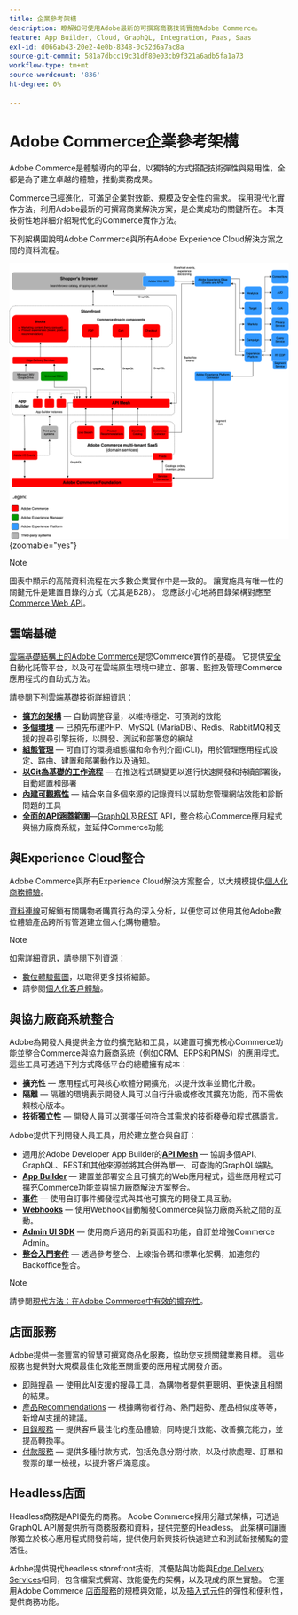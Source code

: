 ```yaml
---
title: 企業參考架構
description: 瞭解如何使用Adobe最新的可撰寫商務技術實施Adobe Commerce。
feature: App Builder, Cloud, GraphQL, Integration, Paas, Saas
exl-id: d066ab43-20e2-4e0b-8348-0c52d6a7ac8a
source-git-commit: 581a7dbcc19c31df80e03cb9f321a6adb5fa1a73
workflow-type: tm+mt
source-wordcount: '836'
ht-degree: 0%

---
```


# Adobe Commerce企業參考架構

Adobe Commerce是體驗導向的平台，以獨特的方式搭配技術彈性與易用性，全都是為了建立卓越的體驗，推動業務成果。

Commerce已經進化，可滿足企業對效能、規模及安全性的需求。 採用現代化實作方法，利用Adobe最新的可撰寫商業解決方案，是企業成功的關鍵所在。 本頁技術性地詳細介紹現代化的Commerce實作方法。

下列架構圖說明Adobe Commerce與所有Adobe Experience Cloud解決方案之間的資料流程。

![顯示Adobe Commerce如何連線至Experience Cloud解決方案的架構圖表](../../assets/playbooks/commerce-architecture-v3.svg){zoomable="yes"}

>[!NOTE]
>
>圖表中顯示的高階資料流程在大多數企業實作中是一致的。 讓實施具有唯一性的關鍵元件是建置目錄的方式（尤其是B2B）。 您應該小心地將目錄架構對應至[Commerce Web API](https://developer.adobe.com/commerce/webapi/get-started/)。

## 雲端基礎

[雲端基礎結構上的Adobe Commerce](https://experienceleague.adobe.com/en/docs/commerce-cloud-service/user-guide/overview)是您Commerce實作的基礎。 它提供[安全](../../security-and-compliance/shared-responsibility.md)自動化託管平台，以及可在雲端原生環境中建立、部署、監控及管理Commerce應用程式的自助式方法。

請參閱下列雲端基礎技術詳細資訊：

- [**擴充的架構**](https://experienceleague.adobe.com/en/docs/commerce-cloud-service/user-guide/architecture/scaled-architecture) — 自動調整容量，以維持穩定、可預測的效能
- [**多個環境**](https://experienceleague.adobe.com/en/docs/commerce-cloud-service/user-guide/architecture/pro-architecture) — 已預先布建PHP、MySQL (MariaDB)、Redis、RabbitMQ和支援的搜尋引擎技術，以開發、測試和部署您的網站
- [**組態管理**](https://experienceleague.adobe.com/en/docs/commerce-cloud-service/user-guide/configure/overview) — 可自訂的環境組態檔和命令列介面(CLI)，用於管理應用程式設定、路由、建置和部署動作以及通知。
- [**以Git為基礎的工作流程**](https://experienceleague.adobe.com/en/docs/commerce-cloud-service/user-guide/architecture/pro-develop-deploy-workflow) — 在推送程式碼變更以進行快速開發和持續部署後，自動建置和部署
- [**內建可觀察性**](https://experienceleague.adobe.com/en/docs/commerce-cloud-service/user-guide/monitor/performance) — 結合來自多個來源的記錄資料以幫助您管理網站效能和診斷問題的工具
- [**全面的API涵蓋範圍**](https://developer.adobe.com/commerce/webapi/get-started/)—[GraphQL](https://developer.adobe.com/commerce/webapi/graphql/)及[REST](https://developer.adobe.com/commerce/webapi/rest) API，整合核心Commerce應用程式與協力廠商系統，並延伸Commerce功能

## 與Experience Cloud整合

Adobe Commerce與所有Experience Cloud解決方案整合，以大規模提供[個人化商務體驗](https://experienceleague.adobe.com/en/docs/commerce-admin/customers/customers-menu/personalize-scale#customers-menu)。

[資料連線](https://experienceleague.adobe.com/en/docs/commerce-merchant-services/data-connection/overview)可解鎖有關購物者購買行為的深入分析，以便您可以使用其他Adobe數位體驗產品跨所有管道建立個人化購物體驗。

>[!NOTE]
>
>如需詳細資訊，請參閱下列資源：
>
>- [數位體驗藍圖](https://experienceleague.adobe.com/en/docs/blueprints-learn/architecture/overview)，以取得更多技術細節。
>- 請參閱[個人化客戶體驗](https://experienceleague.adobe.com/en/docs/events/the-skill-exchange-recordings/commerce/aug2024/personalization)。


## 與協力廠商系統整合

Adobe為開發人員提供全方位的擴充點和工具，以建置可擴充核心Commerce功能並整合Commerce與協力廠商系統（例如CRM、ERPS和PIMS）的應用程式。 這些工具可透過下列方式降低平台的總體擁有成本：

- **擴充性** — 應用程式可與核心軟體分開擴充，以提升效率並簡化升級。
- **隔離** — 隔離的環境表示開發人員可以自行升級或修改其擴充功能，而不需依賴核心版本。
- **技術獨立性** — 開發人員可以選擇任何符合其需求的技術棧疊和程式碼語言。

Adobe提供下列開發人員工具，用於建立整合與自訂：

- 適用於Adobe Developer App Builder的&#x200B;[**API Mesh**](https://developer.adobe.com/graphql-mesh-gateway/) — 協調多個API、GraphQL、REST和其他來源並將其合併為單一、可查詢的GraphQL端點。
- [**App Builder**](https://developer.adobe.com/app-builder/docs/overview/) — 建置並部署安全且可擴充的Web應用程式，這些應用程式可擴充Commerce功能並與協力廠商解決方案整合。
- [**事件**](https://developer.adobe.com/commerce/extensibility/events/) — 使用自訂事件觸發程式與其他可擴充的開發工具互動。
- [**Webhooks**](https://developer.adobe.com/commerce/extensibility/webhooks/) — 使用Webhook自動觸發Commerce與協力廠商系統之間的互動。
- [**Admin UI SDK**](https://developer.adobe.com/commerce/extensibility/admin-ui-sdk/) — 使用商戶適用的新頁面和功能，自訂並增強Commerce Admin。
- [**整合入門套件**](https://developer.adobe.com/commerce/extensibility/starter-kit/) — 透過參考整合、上線指令碼和標準化架構，加速您的Backoffice整合。

>[!NOTE]
>
>請參閱[現代方法：在Adobe Commerce中有效的擴充性](https://experienceleague.adobe.com/en/docs/events/the-skill-exchange-recordings/commerce/aug2024/extensibility)。

## 店面服務

Adobe提供一套豐富的智慧可撰寫商品化服務，協助您支援關鍵業務目標。 這些服務也提供對大規模最佳化效能至關重要的應用程式開發介面。

- [即時搜尋](https://experienceleague.adobe.com/en/docs/commerce-merchant-services/live-search/overview) — 使用此AI支援的搜尋工具，為購物者提供更聰明、更快速且相關的結果。
- [產品Recommendations](https://experienceleague.adobe.com/en/docs/commerce-merchant-services/product-recommendations/overview) — 根據購物者行為、熱門趨勢、產品相似度等等，新增AI支援的建議。
- [目錄服務](https://experienceleague.adobe.com/en/docs/commerce-merchant-services/catalog-service/guide-overview) — 提供客戶最佳化的產品體驗，同時提升效能、改善擴充能力，並提高轉換率。
- [付款服務](https://experienceleague.adobe.com/en/docs/commerce-merchant-services/payment-services/guide-overview) — 提供多種付款方式，包括免息分期付款，以及付款處理、訂單和發票的單一檢視，以提升客戶滿意度。

## Headless店面

Headless商務是API優先的商務。 Adobe Commerce採用分離式架構，可透過GraphQL API層提供所有商務服務和資料，提供完整的Headless。 此架構可讓團隊獨立於核心應用程式開發前端，提供使用新興技術快速建立和測試新接觸點的靈活性。

Adobe提供現代headless storefront技術，其優點與功能與[Edge Delivery Services](https://www.aem.live/home)相同，包含檔案式撰寫、效能優先的架構，以及現成的原生實驗。 它運用Adobe Commerce [店面服務](#storefront-services)的規模與效能，以及[插入式元件](https://experienceleague.adobe.com/developer/commerce/storefront/)的彈性和便利性，提供商務功能。

